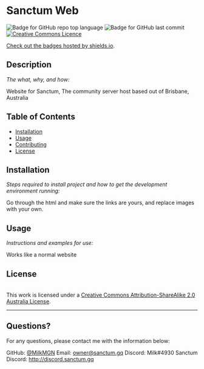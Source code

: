 # Sanctum Web

  ![Badge for GitHub repo top language](https://img.shields.io/github/languages/top/MilkMGN/SanctumWeb?style=flat&logo=appveyor) ![Badge for GitHub last commit](https://img.shields.io/github/last-commit/MilkMGN/SanctumWeb?style=flat&logo=appveyor) <a rel="license" href="http://creativecommons.org/licenses/by-sa/2.0/au/"><img alt="Creative Commons Licence" style="border-width:0" src="https://i.creativecommons.org/l/by-sa/2.0/au/88x31.png"/>

  Check out the badges hosted by [shields.io](https://shields.io/).


  ## Description

  *The what, why, and how:*

  Website for Sanctum, The community server host based out of Brisbane, Australia

  ## Table of Contents
  * [Installation](#installation)
  * [Usage](#usage)
  * [Contributing](#contributing)
  * [License](#license)

  ## Installation

  *Steps required to install project and how to get the development environment running:*

  Go through the html and make sure the links are yours, and replace images with your own.

  ## Usage

  *Instructions and examples for use:*

  Works like a normal website

  ## License

  </a><br />This work is licensed under a <a rel="license" href="http://creativecommons.org/licenses/by-sa/2.0/au/">Creative Commons Attribution-ShareAlike 2.0 Australia License</a>.

  ---

  ## Questions?

  For any questions, please contact me with the information below:

  GitHub: [@MilkMGN](https://api.github.com/users/MilkMGN)
  Email: owner@sanctum.gq
  Discord: Milk#4930
  Sanctum Discord: http://discord.sanctum.gq
